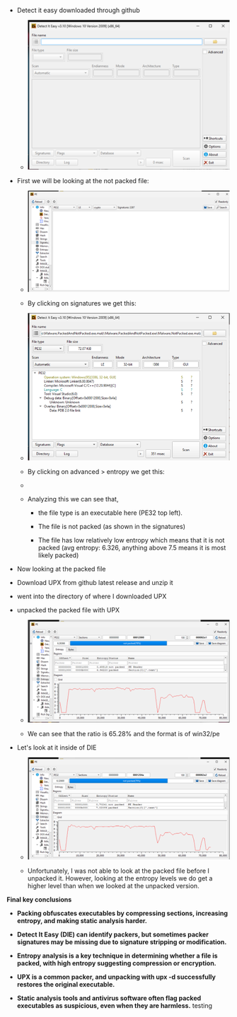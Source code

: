 -   Detect it easy downloaded through github

    -   ![](images/media/image3.png)

-   First we will be looking at the not packed file:

    -   ![](images/media/image1.png)

    -   By clicking on signatures we get this:

    -   ![](images/media/image5.png)

    -   By clicking on advanced \> entropy we get this:

    -   

    -   Analyzing this we can see that,

        -   the file type is an executable here (PE32 top left).

        -   The file is not packed (as shown in the signatures)

        -   The file has low relatively low entropy which means that it
            is not packed (avg entropy: 6.326, anything above 7.5 means
            it is most likely packed)

-   Now looking at the packed file

-   Download UPX from github latest release and unzip it

-   went into the directory of where I downloaded UPX

-   unpacked the packed file with UPX

    -   ![](images/media/image6.png)

    -   We can see that the ratio is 65.28% and the format is of
        win32/pe

-   Let\'s look at it inside of DIE

    -   ![](images/media/image4.png)

    -   Unfortunately, I was not able to look at the packed file before
        I unpacked it. However, looking at the entropy levels we do get
        a higher level than when we looked at the unpacked version.

**Final key conclusions**

-   **Packing obfuscates executables by compressing sections, increasing
    entropy, and making static analysis harder.**

-   **Detect It Easy (DIE) can identify packers, but sometimes packer
    signatures may be missing due to signature stripping or
    modification.**

-   **Entropy analysis is a key technique in determining whether a file
    is packed, with high entropy suggesting compression or encryption.**

-   **UPX is a common packer, and unpacking with upx -d successfully
    restores the original executable.**

-   **Static analysis tools and antivirus software often flag packed
    executables as suspicious, even when they are harmless.**
testing
